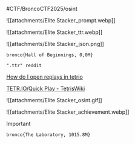 #CTF/BroncoCTF2025/osint 

![[attachments/Elite Stacker_prompt.webp]]

![[attachments/Elite Stacker_ttr.webp]]

![[attachments/Elite Stacker_json.png]]

`bronco{Hall of Beginnings, 0,0M}`

`".ttr" reddit`

[How do I open replays in tetrio](https://www.reddit.com/r/Tetris/comments/rkfgqo/comment/hp9kuum/)

[TETR.IO/Quick Play - TetrisWiki](https://tetris.wiki/TETR.IO/Quick_Play#Floors)

![[attachments/Elite Stacker_osint.gif]]

![[attachments/Elite Stacker_achievement.webp]]

> [!IMPORTANT]
> `bronco{The Laboratory, 1015.8M}`